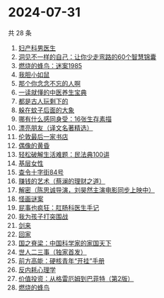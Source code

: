 # 2024-07-31

共 28 条

<!-- BEGIN WEREAD -->
<!-- 最后更新时间 2024-07-31 10:03:05 +0800 -->
1. [妇产科男医生](https://weread.qq.com/web/bookDetail/f1432510813ab90d1g017504)
1. [洞见不一样的自己：让你少走弯路的60个智慧锦囊](https://weread.qq.com/web/bookDetail/28b327b0813ab90d6g016de6)
1. [燃烧的蜂鸟：迷案1985](https://weread.qq.com/web/bookDetail/ea2329f0813ab90d0g017199)
1. [我胆小如鼠](https://weread.qq.com/web/bookDetail/276323e0813ab90a5g0144d7)
1. [那个你念念不忘的人啊](https://weread.qq.com/web/bookDetail/db632090813ab9080g012d29)
1. [一读就懂的中医养生宝典](https://weread.qq.com/web/bookDetail/00f32900813ab909eg018e04)
1. [都是古人玩剩下的](https://weread.qq.com/web/bookDetail/17b32b90813ab8ee5g017b91)
1. [躲在蚊子后面的大象](https://weread.qq.com/web/bookDetail/bfc32800813ab883bg0165f3)
1. [哪有什么感同身受：16张生存素描](https://weread.qq.com/web/bookDetail/45f32bc0813ab9011g015a01)
1. [漂亮朋友（译文名著精选）](https://weread.qq.com/web/bookDetail/9b532fc05e39149b5a55f66)
1. [伦敦最后一家书店](https://weread.qq.com/web/bookDetail/74232650813ab6e09g0125fb)
1. [偶像的黄昏](https://weread.qq.com/web/bookDetail/3ee32870813ab905cg018b90)
1. [轻松破解生活难题：民法典100讲](https://weread.qq.com/web/bookDetail/59732da0813ab9052g016b28)
1. [基层女性](https://weread.qq.com/web/bookDetail/d3c3209072646383d3ce031)
1. [查令十字街84号](https://weread.qq.com/web/bookDetail/966326705c8498966c05e8e)
1. [赚钱的艺术（蔡澜的理财之道）](https://weread.qq.com/web/bookDetail/1fe32b60813ab9052g011c9e)
1. [解密（陈思诚导演，刘昊然主演电影同步上映中）](https://weread.qq.com/web/bookDetail/e1c32c205c9f30e1cdf7d38)
1. [怪画谜案](https://weread.qq.com/web/bookDetail/45632580813ab90d8g018fd7)
1. [屁事也疯狂：肛肠科医生手记](https://weread.qq.com/web/bookDetail/cf232020813ab9051g017394)
1. [我为孩子打突围战](https://weread.qq.com/web/bookDetail/2de32bf0813ab8de9g019ec3)
1. [剑来](https://weread.qq.com/web/bookDetail/8e5326b07153adcf8e53d42)
1. [回家](https://weread.qq.com/web/bookDetail/d0432270813ab7696g010a9d)
1. [国之脊梁：中国科学家的家国天下](https://weread.qq.com/web/bookDetail/5b132f90813ab90b5g0183ba)
1. [世人二三事（独家首发）](https://weread.qq.com/web/bookDetail/c7832c00813ab9019g017451)
1. [前方高能：硬核青年“开挂”手册](https://weread.qq.com/web/bookDetail/6ec323a0813ab9080g0178b8)
1. [反内耗心理学](https://weread.qq.com/web/bookDetail/ced32730813ab8b3cg017549)
1. [价值投资：从格雷厄姆到巴菲特（第2版）](https://weread.qq.com/web/bookDetail/4f632770813ab90a0g01524b)
1. [燃烧的蜂鸟](https://weread.qq.com/web/bookDetail/73632460813ab70d0g015e9f)
<!-- END WEREAD -->